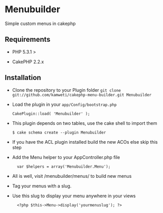 Menubuilder
================

Simple custom menus in cakephp

## Requirements

  * PHP 5.3.1 >

  * CakePHP 2.2.x


## Installation

* Clone the repository to your Plugin folder `git clone git://github.com/kamweti/cakephp-menu-builder.git Menubuilder`

* Load the plugin in your `app/Config/bootstrap.php`

    ``CakePlugin::load( 'Menubuilder' );``

* This plugin depends on two tables, use the cake shell to import them

  ``$ cake schema create --plugin Menubuilder``

* If you have the ACL plugin installed build the new ACOs else skip this step

* Add the Menu helper to your AppController.php file

		var $helpers = array('Menubuilder.Menu');

* All is well, visit <your site address>/menubuilder/menus/ to build new menus

* Tag your menus with a slug.

* Use this slug to display your menu anywhere in your views

		<?php $this->Menu->display('yourmenuslug'); ?>


